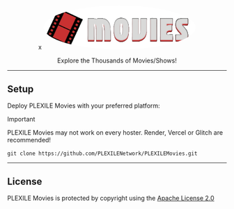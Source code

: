 <p align="center">x
<kbd>
   <img src="/assets/images/banner.png" alt="PLEXILE Movies" style="border-radius: 50%; width: 350px;height: auto;">
</kbd>
</p>

<p align="center">Explore the Thousands of Movies/Shows!</p>

---

## Setup

Deploy PLEXILE Movies with your preferred platform:

> [!IMPORTANT]  
> PLEXILE Movies may not work on every hoster. Render, Vercel or Glitch are recommended!

```
git clone https://github.com/PLEXILENetwork/PLEXILEMovies.git
```

---

## License

PLEXILE Movies is protected by copyright using the [Apache License 2.0](./LICENSE)
